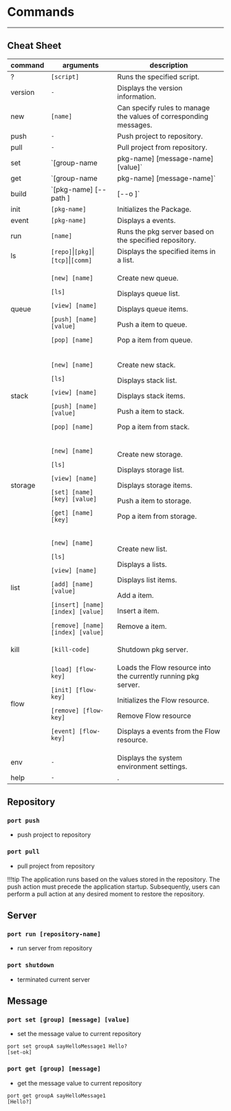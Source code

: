 
# Commands
___


## Cheat Sheet
 
 command | arguments | description
 ------|-------- |--------
 ?     |`[script]` | Runs the specified script. 
 version |`-` | Displays the version information. 
 new | `[name]`  | Can specify rules to manage the values of corresponding messages. 
 push|`-` | Push project to repository.
 pull|`-` | Pull project from repository.
 set |`[group-name|pkg-name] [message-name] [value]` | Set values in the pkg server.
 get |`[group-name|pkg-name] [message-name]`  | Get values from the pkg server.
 build  |`[pkg-name] [--path <build-path>]|[--o <output package-name>]`  | Build package 
 init  |`[pkg-name]`  | Initializes the Package.
 event |`[pkg-name]`  | Displays a events.
 run| `[name]` |  Runs the pkg server based on the specified repository. 
 ls | `[repo]`\|`[pkg]`\|`[tcp]`\|`[comm]` | Displays the specified items in a list. 
 queue|<p>`[new] [name]` <p>`[ls]` <p>`[view] [name]` <p>`[push] [name] [value]` <p>`[pop] [name]` | <p>  Create new queue. <p> Displays queue list. <p> Displays queue items. <p> Push a item to queue. </p> <p> Pop a item from queue. </p>
 stack|<p>`[new] [name]` <p>`[ls]` <p>`[view] [name]` <p>`[push] [name] [value]` <p>`[pop] [name]` | <p>  Create new stack. <p> Displays stack list. <p> Displays stack items. <p> Push a item to stack. </p> <p> Pop a item from stack. </p>
 storage|<p>`[new] [name]` <p>`[ls]` <p>`[view] [name]` <p>`[set] [name] [key] [value]` <p>`[get] [name] [key]` | <p>  Create new storage. <p> Displays storage list. <p> Displays storage items. <p> Push a item to storage. </p> <p> Pop a item from storage. </p>
 list|<p>`[new] [name]` <p>`[ls]` <p>`[view] [name]` <p>`[add] [name] [value]` <p>`[insert] [name] [index] [value]`  <p>`[remove] [name] [index] [value]` |<p>  Create new list. <p> Displays a lists. <p> Displays list items. <p> Add a item. </p> <p> Insert a item. </p> <p> Remove a item. </p>
 kill | `[kill-code]` | Shutdown pkg server.
 flow|  <p>`[load] [flow-key]`  <p>`[init] [flow-key]`   <p>`[remove] [flow-key]` <p>`[event] [flow-key]`| <p> Loads the Flow resource into the currently running pkg server. <p> Initializes the Flow resource.</p> <p> Remove Flow resource </p><p> Displays a events from the Flow resource.</p>
 env | `-`|Displays the system environment settings.  
 help| `-`|.


## Repository


### `port push` 
- push project to repository
### `port pull` 
- pull project from repository

!!!tip
    The application runs based on the values stored in the repository. The push action must precede the application startup. 
    Subsequently, users can perform a pull action at any desired moment to restore the repository.

## Server 

### `port run [repository-name]` 
- run server from repository

### `port shutdown` 
- terminated current server
 
## Message

### `port set [group] [message] [value]` 

- set the message value to current repository

```console
port set groupA sayHelloMessage1 Hello?
[set-ok]
```

### `port get [group] [message]` 

- get the message value to current repository

```console
port get groupA sayHelloMessage1
[Hello?]
```